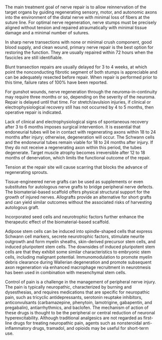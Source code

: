 The main treatment goal of nerve repair is to allow reinnervation of the target organs by guiding regenerating sensory, motor, and autonomic axons into the environment of the distal nerve with minimal loss of fibers at the suture line. For optimal nerve regeneration, nerve stumps must be precisely aligned without tension and repaired atraumatically with minimal tissue damage and a minimal number of sutures.

In sharp nerve transections with none or minimal crush component, good blood supply, and clean wound, primary nerve repair is the best option for restoring the function. They are usually repaired within 72 hours when the fascicles are still identifiable.

Blunt transection repairs are usually delayed for 3 to 4 weeks, at which point the nonconducting fibrotic segment of both stumps is appreciable and can be adequately resected before repair. When repair is performed prior to this time, failure rates of 100% have been reported.

For gunshot wounds, nerve regeneration through the neuroma-in-continuity may require three months or so, depending on the severity of the neuroma. Repair is delayed until that time. For stretch/avulsion injuries, if clinical or electrophysiological recovery still has not occurred by 4 to 5 months, then operative repair is indicated.

Lack of clinical and electrophysiological signs of spontaneous recovery after 3 to 6 months imposes surgical intervention. It is essential that endoneurial tubes will be in contact with regenerating axons within 18 to 24 months after injury; otherwise, degeneration will occur. The Schwann cells and the endoneurial tubes remain viable for 18 to 24 months after injury. If they do not receive a regenerating axon within this period, the tubes degenerate. Target muscle atrophy becomes irreversible after 12 to 18 months of denervation, which limits the functional outcome of the repair.

Tension at the repair site will cause scarring that blocks the advance of regenerating sprouts.

Tissue-engineered nerve grafts can be used as supplements or even substitutes for autologous nerve grafts to bridge peripheral nerve defects. The biomaterial-based scaffold offers physical structural support for the growth of injured nerves. Allografts provide an alternative for short grafts and can yield similar outcomes without the associated risks of harvesting autologous graft.

Incorporated seed cells and neurotrophic factors further enhance the therapeutic effect of the biomaterial-based scaffold.

Adipose stem cells can be induced into spindle-shaped cells that express Schwann cell markers, secrete neurotrophic factors, stimulate neurite outgrowth and form myelin sheaths, skin-derived precursor stem cells, and induced pluripotent stem cells. The downsides of induced pluripotent stem cells are that they exhibit some similar characteristics to embryonic stem cells, including malignant potential. Immunomodulation to promote myelin debris clearance during Wallerian degeneration and promote subsequent axon regeneration via enhanced macrophage recruitment in neurotmesis has been used in combination with mesenchymal stem cells.

Control of pain is a challenge in the management of peripheral nerve injury. The pain is typically neuropathic, characterized by burning and dysesthesias, and requires medications that are specific for neuropathic pain, such as tricyclic antidepressants, serotonin reuptake inhibitors, anticonvulsants (carbamazepine, phenytoin, lamotrigine, gabapentin, and pregabalin), antiarrhythmics, and baclofen. The mechanism of action of these drugs is thought to be the peripheral or central reduction of neuronal hyperexcitability. Although traditional analgesics are not regarded as first-line drugs for treating neuropathic pain, agents such as nonsteroidal anti-inflammatory drugs, tramadol, and opioids may be useful for short-term use.